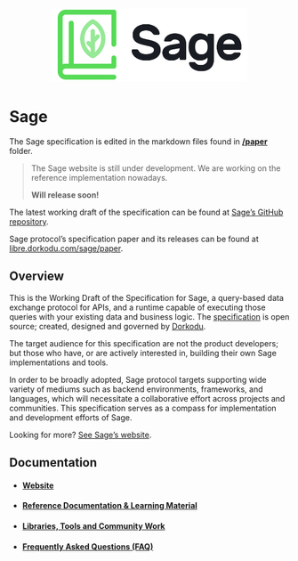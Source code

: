 <p align="center">
  <img alt="Sage Logo" src="resources/sage-dark.png" style="width: 70% !important; height: auto !important; margin: 5px auto !important;" />
</p>

# Sage

The Sage specification is edited in the markdown files found in [**/paper**](./paper) folder.

> The Sage website is still under development. We are working on the reference implementation nowadays. 
>
> **Will release soon!**

The latest working draft of the specification can be found at [Sage’s GitHub repository](https://github.com/dorkodu/sage).

Sage protocol’s specification paper and its releases can be found at [libre.dorkodu.com/sage/paper](https://libre.dorkodu.com/sage/paper).

## Overview

This is the Working Draft of the Specification for Sage, a query-based data exchange protocol for APIs, and a runtime capable of executing those queries with your existing data and business logic. The [specification](https://libre.dorkodu.com/sage/paper) is open source; created, designed and governed by [Dorkodu](https://dorkodu.com).

The target audience for this specification are not the product developers; but those who have, or are actively interested in, building their own Sage implementations and tools.

In order to be broadly adopted, Sage protocol targets supporting wide variety of mediums such as backend environments, frameworks, and languages, which will necessitate a collaborative effort across projects and communities. This specification serves as a compass for implementation and development efforts of Sage.

Looking for more? [See Sage’s website](https://libre.dorkodu.com/sage).

## Documentation

- #### [Website](https://libre.dorkodu.com/sage)

- #### [Reference Documentation & Learning Material](https://libre.dorkodu.com/sage/learn)

- #### [Libraries, Tools and Community Work](https://libre.dorkodu.com/sage/code)

- #### [Frequently Asked Questions (FAQ)](https://libre.dorkodu.com/sage/faq)
